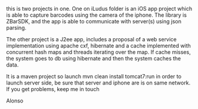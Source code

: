 this is two projects in one. One on iLudus folder is an iOS app project which is able to capture barcodes using the camera
of the iphone. The library is ZBarSDK, and the app is able to communicate with server(s) using json parsing.

The other project is a J2ee app, includes a proposal of a web service implementation using apache cxf, hibernate and
a cache implemented with concurrent hash maps and threads iterating over the map. If cache misses, the system goes to db
using hibernate and then the system caches the data.

It is a maven project so launch mvn clean install tomcat7:run in order to launch server side, be sure that server and iphone are is 
on same network. If you get problems, keep me in touch

Alonso
